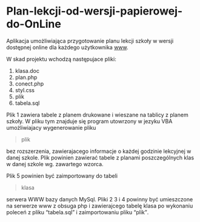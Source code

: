 # Plan-lekcji-od-wersji-papierowej-do-OnLine

<p>
Aplikacja umożliwiająca przygotowanie planu lekcji szkoły 
w wersji dostępnej online dla każdego użytkownika <a href="http://www.nuke.2lo.wlodawa.pl/plan.php" target="_blank">www</a>.
</p>


<p>

W skad projektu wchodzą następujace pliki:
</p>

<ol>
<li> klasa.doc</li>
<li> plan.php</li>
<li> conect.php</li>
<li> styl.css</li>
<li> plik</li>
<li>tabela.sql</li>
</ol>

<p>
Plik 1 zawiera tabele z planem drukowane i wieszane na tablicy z planem szkoły.
W pliku tym znajduje się program utowrzony w jezyku VBA umożliwiajacy wygenerowanie pliku
<blockquote>
    plik
</blockquote> bez rozszerzenia, zawierajacego informacje o każdej godzinie 
lekcyjnej w danej szkole.
Plik powinien zawierać tabele z planami poszczególnych klas w danej szkole wg. zawartego 
wzorca.
</p>


<p>
Plik 5 powinien być zaimportowany do tabeli <blockquote>
                                                klasa
                                            </blockquote> serwera WWW bazy danych MySql.
Pliki 2 3 i 4 powinny być umieszczone na serwerze www z obsuga php i 
zawierajcego tabelę klasa po wykonaniu poleceń
z pliku <q>tabela.sql</q> i zaimportowaniu pliku <q>plik</q>.
</p>

